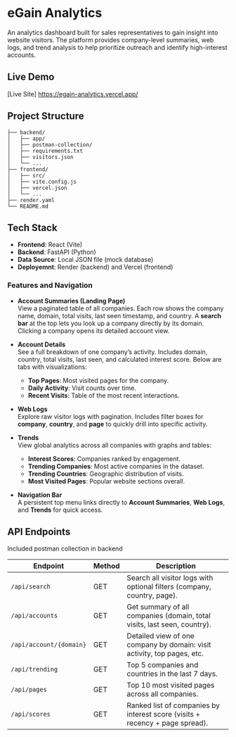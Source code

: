 # eGain Analytics

An analytics dashboard built for sales representatives to gain insight into website visitors. The platform provides company-level summaries, web logs, and trend analysis to help prioritize outreach and identify high-interest accounts.

## Live Demo

[Live Site] https://egain-analytics.vercel.app/

## Project Structure

```
├── backend/
│   ├── app/
│   ├── postman-collection/
│   ├── requirements.txt
│   ├── visitors.json 
│   └── ...        
├── frontend/
│   ├── src/
│   ├── vite.config.js
│   ├── vercel.json           
│   └── ...
├── render.yaml
└── README.md
```

## Tech Stack

- **Frontend**: React (Vite)
- **Backend**: FastAPI (Python)
- **Data Source**: Local JSON file (mock database)
- **Deployemnt**: Render (backend) and Vercel (frontend)

### Features and Navigation

- **Account Summaries (Landing Page)**  
  View a paginated table of all companies. Each row shows the company name, domain, total visits, last seen timestamp, and country. A **search bar** at the top lets you look up a company directly by its domain. Clicking a company opens its detailed account view.

- **Account Details**  
  See a full breakdown of one company’s activity. Includes domain, country, total visits, last seen, and calculated interest score. Below are tabs with visualizations:  
  - **Top Pages**: Most visited pages for the company.  
  - **Daily Activity**: Visit counts over time.  
  - **Recent Visits**: Table of the most recent interactions.

- **Web Logs**  
  Explore raw visitor logs with pagination. Includes filter boxes for **company**, **country**, and **page** to quickly drill into specific activity.

- **Trends**  
  View global analytics across all companies with graphs and tables:  
  - **Interest Scores**: Companies ranked by engagement.  
  - **Trending Companies**: Most active companies in the dataset.  
  - **Trending Countries**: Geographic distribution of visits.  
  - **Most Visited Pages**: Popular website sections overall.

- **Navigation Bar**  
  A persistent top menu links directly to **Account Summaries**, **Web Logs**, and **Trends** for quick access.



## API Endpoints

Included postman collection in backend

| Endpoint             | Method | Description                                                                 |
|----------------------|--------|-----------------------------------------------------------------------------|
| `/api/search`        | GET    | Search all visitor logs with optional filters (company, country, page).     |
| `/api/accounts`      | GET    | Get summary of all companies (domain, total visits, last seen, country).    |
| `/api/account/{domain}` | GET | Detailed view of one company by domain: visit activity, top pages, etc.     |
| `/api/trending`      | GET    | Top 5 companies and countries in the last 7 days.                            |
| `/api/pages`         | GET    | Top 10 most visited pages across all companies.                             |
| `/api/scores`        | GET    | Ranked list of companies by interest score (visits + recency + page spread).|


